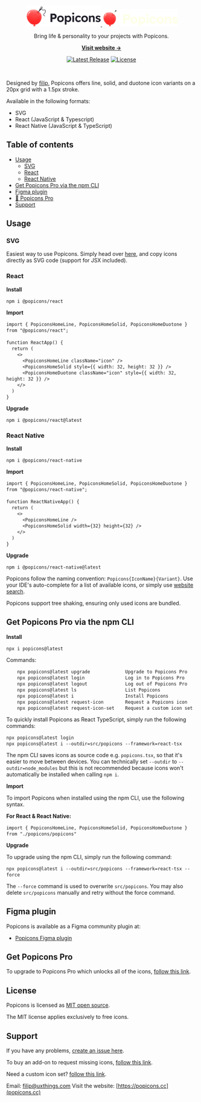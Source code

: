 <br>
<p align="center">
  <a href="https://popicons.cc/#gh-light-mode-only" target="_blank">
    <img src="./.github/popicons-light.svg" alt="Popicons" width="200">
  </a>
  <a href="https://popicons.cc/#gh-dark-mode-only" target="_blank">
    <img src="./.github/popicons-dark.svg" alt="Popicons" width="200">
  </a>
</p>

<p align="center">
  Bring life & personality to your projects with Popicons.
<p>

<p align="center">
  <a href="https://popicons.cc/"><strong>Visit website &rarr;</strong></a>
</p>

<p align="center">
    <a href="https://github.com/uxthings/popicons/releases"><img src="https://img.shields.io/npm/v/popicons" alt="Latest Release"></a>
    <a href="https://github.com/uxthings/popicons/blob/master/LICENSE"><img src="https://img.shields.io/badge/license-MIT-green" alt="License"></a>
</p>

<br>

Designed by [filip](https://x.com/filipistyping), Popicons offers line, solid, and duotone icon variants on a 20px grid with a 1.5px stroke.

Available in the following formats:

- SVG
- React (JavaScript & Typescript)
- React Native (JavaScript & TypeScript)

## Table of contents

- [Usage](#usage)
  - [SVG](#svg)
  - [React](#react)
  - [React Native](#react-native)
- [Get Popicons Pro via the npm CLI](#get-popicons-pro-via-the-npm-cli)
- [Figma plugin](#figma-plugin)
- [🎈 Popicons Pro](#get-popicons-pro)
- [Support](#support)

## Usage

### SVG

Easiest way to use Popicons. Simply head over [here](https://popicons.cc/icons), and copy icons directly as SVG code (support for JSX included).

### React

**Install**

```
npm i @popicons/react
```

**Import**
```tsx
import { PopiconsHomeLine, PopiconsHomeSolid, PopiconsHomeDuotone } from "@popicons/react";

function ReactApp() {
  return (
    <>
      <PopiconsHomeLine className="icon" />
      <PopiconsHomeSolid style={{ width: 32, height: 32 }} />
      <PopiconsHomeDuotone className="icon" style={{ width: 32, height: 32 }} />
    </>
  )
}
```

**Upgrade**
```
npm i @popicons/react@latest
```


### React Native

**Install**
```
npm i @popicons/react-native
```

**Import**
```tsx
import { PopiconsHomeLine, PopiconsHomeSolid, PopiconsHomeDuotone } from "@popicons/react-native";

function ReactNativeApp() {
  return (
    <>
      <PopiconsHomeLine />
      <PopiconsHomeSolid width={32} height={32} />
    </>
  )
}
```

**Upgrade**
```
npm i @popicons/react-native@latest
```


Popicons follow the naming convention: `Popicons{IconName}{Variant}`. Use your IDE's auto-complete for a list of available icons, or simply use [website search](https://popicons.cc/icons).

Popicons support tree shaking, ensuring only used icons are bundled.

## Get Popicons Pro via the npm CLI

**Install**

```
npx i popicons@latest
```

Commands:

```
    npx popicons@latest upgrade             Upgrade to Popicons Pro
    npx popicons@latest login               Log in to Popicons Pro
    npx popicons@latest logout              Log out of Popicons Pro
    npx popicons@latest ls                  List Popicons
    npx popicons@latest i                   Install Popicons
    npx popicons@latest request-icon        Request a Popicons icon
    npx popicons@latest request-icon-set    Request a custom icon set
```

To quickly install Popicons as React TypeScript, simply run the following commands:

```
npx popicons@latest login
npx popicons@latest i --outdir=src/popicons --framework=react-tsx
```

The npm CLI saves icons as source code e.g. `popicons.tsx`, so that it's easier to move between devices. You can technically set `--outdir` to `--outdir=node_modules` but this is not recommended because icons won't automatically be installed when calling `npm i`.

**Import**

To import Popicons when installed using the npm CLI, use the following syntax.

**For React & React Native:**

```tsx
import { PopiconsHomeLine, PopiconsHomeSolid, PopiconsHomeDuotone } from "./popicons/popicons"
```

**Upgrade**

To upgrade using the npm CLI, simply run the following command:

```
npx popicons@latest i --outdir=src/popicons --framework=react-tsx --force
```

The `--force` command is used to overwrite `src/popicons`. You may also delete `src/popicons` manually and retry without the force command.

## Figma plugin

Popicons is available as a Figma community plugin at:

- [Popicons Figma plugin](https://www.figma.com/community/plugin/1293959934134570572/popicons)

## Get Popicons Pro

To upgrade to Popicons Pro which unlocks all of the icons, [follow this link](https://popicons.cc/#pricing). 

## License

Popicons is licensed as [MIT open source](https://github.com/uxthings/popicons/blob/main/LICENSE).

The MIT license applies exclusively to free icons.

## Support

If you have any problems, [create an issue here](https://github.com/uxthings/popicons/issues/new).

To buy an add-on to request missing icons, [follow this link](https://popicons.lemonsqueezy.com/checkout/buy/422a00c5-611d-46fc-aa4c-8d6176347fd1).

Need a custom icon set? [follow this link](https://cal.com/uxthings/popicons).

Email: filip@uxthings.com
Visit the website: [https://popicons.cc](popicons.cc)
